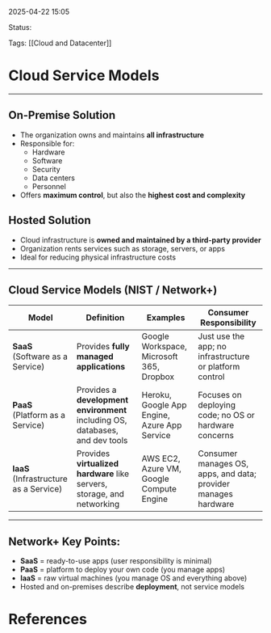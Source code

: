 2025-04-22 15:05

Status:

Tags: [[Cloud and Datacenter]]

# Cloud Service Models

---

## On-Premise Solution
- The organization owns and maintains **all infrastructure**
- Responsible for:
  - Hardware
  - Software
  - Security
  - Data centers
  - Personnel
- Offers **maximum control**, but also the **highest cost and complexity**

## Hosted Solution
- Cloud infrastructure is **owned and maintained by a third-party provider**
- Organization rents services such as storage, servers, or apps
- Ideal for reducing physical infrastructure costs

---

## Cloud Service Models (NIST / Network+)

| Model | Definition | Examples | Consumer Responsibility |
|-------|------------|----------|--------------------------|
| **SaaS**<br>(Software as a Service) | Provides **fully managed applications** | Google Workspace, Microsoft 365, Dropbox | Just use the app; no infrastructure or platform control |
| **PaaS**<br>(Platform as a Service) | Provides a **development environment** including OS, databases, and dev tools | Heroku, Google App Engine, Azure App Service | Focuses on deploying code; no OS or hardware concerns |
| **IaaS**<br>(Infrastructure as a Service) | Provides **virtualized hardware** like servers, storage, and networking | AWS EC2, Azure VM, Google Compute Engine | Consumer manages OS, apps, and data; provider manages hardware |

---

## Network+ Key Points:
- **SaaS** = ready-to-use apps (user responsibility is minimal)
- **PaaS** = platform to deploy your own code (you manage apps)
- **IaaS** = raw virtual machines (you manage OS and everything above)
- Hosted and on-premises describe **deployment**, not service models

# References
